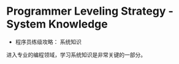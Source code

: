 #  Programmer Leveling Strategy  -  System Knowledge

+  程序员练级攻略： 系统知识

进入专业的编程领域，学习系统知识是非常关键的一部分。


